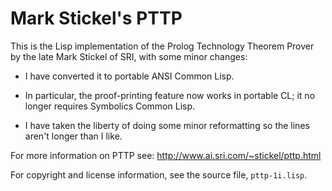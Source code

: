 Mark Stickel's PTTP
===================

This is the Lisp implementation of the Prolog Technology Theorem Prover by the late Mark
Stickel of SRI, with some minor changes:

* I have converted it to portable ANSI Common Lisp.

* In particular, the proof-printing feature now works in portable CL; it no longer
requires Symbolics Common Lisp.

* I have taken the liberty of doing some minor reformatting so the lines aren't longer
than I like.

For more information on PTTP see: http://www.ai.sri.com/~stickel/pttp.html

For copyright and license information, see the source file, `pttp-1i.lisp`.
